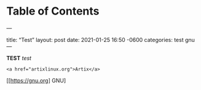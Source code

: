 
# Table of Contents



&#x2014;

title: &ldquo;Test&rdquo;
layout: post
date:   2021-01-25 16:50 -0600
categories: test gnu
&#x2014;

**TEST** *test*

    <a href="artixlinux.org">Artix</a>

[[<https://gnu.org>] GNU]

